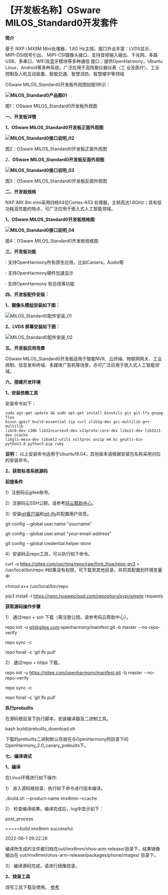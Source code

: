 # 【开发板名称】OSware MILOS_Standard0开发套件

**简介**

基于 NXP i.MX8M Mini处理器，1.8G Hz主频。接⼝外设丰富：LVDS显⽰、MIPI-DSI信号引出、 MIPI-CSI摄像头接⼝、⽀持⾳频输⼊输出、千兆⽹、多路USB、多串⼝、WIFI及蓝⽛模块等多种通信 接⼝；提供OpenHarmony，Ubuntu Linux，Android等多种系统。⼴泛应⽤于⾼性能仪器仪表（⼯ 业及医疗）、⼯业控制及⼈机互动装置、智能交通、智慧消防、智慧楼宇等领域

OSware MILOS_Standard0开发板外观图如图1所示：

**![MILOS_Standard0产品图01](./common/figures/MILOS_Standard_0.png)**

图1：OSware MILOS_Standard0开发板外观图

**一、开发板详情**

**1、OSware MILOS_Standard0开发板正面外观图**

**![MILOS_Standard0接口说明_02](./common/figures/MILOS_Standard_0_Front.png)**

图2：OSware MILOS_Standard0开发板正面外观图

2、**OSware MILOS_Standard0开发板反面外观图**

**![MILOS_Standard0接口说明_03](./common/figures/MILOS_Standard_0_Back.png)**

图3：OSware MILOS_Standard0开发板反面外观图

**二、开发板规格**

NXP iMX 8m mini采用四核64位Cortex-A53
处理器，主频高达1.8GHz；具有低功耗高性能的特点，可广泛应用于嵌入式人工智能领域。

**1、OSware MILOS_Standard0开发板规格图**

**![MILOS_Standard0接口说明_04](./common/figures/MILOS_Standard_0_Spec.png)**

图4：OSware MILOS_Standard0开发板规格图

**三、开发板功能**

**·** 支持OpenHarmony所有原生应用，比如Camera，Audio等

**·** 支持OpenHarmony硬件加速显示

· 支持OpenHarmony 软总线等功能

**四、开发板配件安装：**

**1、摄像头模组安装如下图：**

![MILOS_Standard0配件安装_01](./common/figures/MILOS_Standard_0_Camera.png)

**2、LVDS 屏幕安装如下图：**

![MILOS_Standard0配件安装_02](./common/figures/MILOS_Standard_0_LVDS.png)

**五、开发板应用场景**

OSware MILOS_Standard0开发板适用于智能NVR、云终端、物联网网关、工业控制、信息发布终端、多媒体广告机等场景，亦可广泛应用于嵌入式人工智能领域。

**六、搭建开发环境**

**1、安装依赖工具**

安装命令如下：

    sudo apt-get update && sudo apt-get install binutils git git-lfs gnupg flex
    bison gperf build-essential zip curl zlib1g-dev gcc-multilib g++-multilib
    libc6-dev-i386 lib32ncurses5-dev x11proto-core-dev libx11-dev lib32z1-dev ccache
    libgl1-mesa-dev libxml2-utils xsltproc unzip m4 bc gnutls-bin python3.8 python3-pip ruby

**说明：** 
以上安装命令适用于Ubuntu18.04，其他版本请根据安装包名称采用对应的安装命令。

**2、获取标准系统源码**

**前提条件**

1）注册码云gitee账号。

2）注册码云SSH公钥，请参考[码云帮助中心](https://gitee.com/help/articles/4191)。

3）安装[git客户端](http://git-scm.com/book/zh/v2/%E8%B5%B7%E6%AD%A5-%E5%AE%89%E8%A3%85-Git)和[git-lfs](https://gitee.com/vcs-all-in-one/git-lfs?_from=gitee_search#downloading)并配置用户信息。

git config --global user.name "yourname"

git config --global user.email "your-email-address"

git config --global credential.helper store

4）安装码云repo工具，可以执行如下命令。

curl -s https://gitee.com/oschina/repo/raw/fork_flow/repo-py3 \>
/usr/local/bin/repo \#如果没有权限，可下载至其他目录，并将其配置到环境变量中

chmod a+x /usr/local/bin/repo

pip3 install -i https://repo.huaweicloud.com/repository/pypi/simple requests

**获取源码操作步骤**

1） 通过repo + ssh 下载（需注册公钥，请参考码云帮助中心）。

repo init -u git@gitee.com:openharmony/manifest.git -b master --no-repo-verify

repo sync -c

repo forall -c 'git lfs pull'

2） 通过repo + https 下载。

repo init -u https://gitee.com/openharmony/manifest.git -b master
\--no-repo-verify

repo sync -c

repo forall -c 'git lfs pull'

**执行prebuilts**

在源码根目录下执行脚本，安装编译器及二进制工具。

bash build/prebuilts_download.sh

下载的prebuilts二进制默认存放在与OpenHarmony同目录下的OpenHarmony_2.0_canary_prebuilts下。

**七、编译调试**

**1、编译**

在Linux环境进行如下操作:

1） 进入源码根目录，执行如下命令进行版本编译。

./build.sh --product-name imx8mm –ccache

2） 检查编译结果。编译完成后，log中显示如下：

post_process

=====build imx8mm successful.

2022-06-1 09:22:28

编译所生成的文件都归档在out/imx8mm/ohos-arm-release/目录下，结果镜像输出在
out/imx8mm/ohos-arm-release/packages/phone/images/ 目录下。

3） 编译源码完成，请进行镜像烧录。

**2、烧录工具**

烧写工具下载及使用。
[参考](https://gitee.com/osware_admin_admin/burning-tools-and-guidelines)